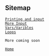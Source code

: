 ## Sitemap
[`Printing and input`](My1stProject.html)\
[`More Input`](Input.html)\
[`Vars/Varibles`](Vars.html)\
[`Loops`](Loops.html)
```
More coming soon
```

[`Home`](My1stProject.html)
